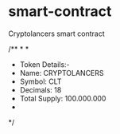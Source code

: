 # smart-contract
Cryptolancers smart contract

/**
 * 
 * 
 * Token Details:-
 * Name: CRYPTOLANCERS
 * Symbol: CLT
 * Decimals: 18
 * Total Supply: 100.000.000
 * 
 */
